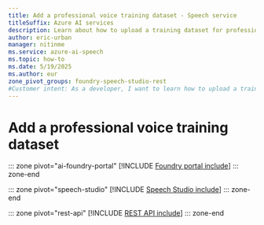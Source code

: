 ```yaml
---
title: Add a professional voice training dataset - Speech service
titleSuffix: Azure AI services
description: Learn about how to upload a training dataset for professional voice. 
author: eric-urban
manager: nitinme
ms.service: azure-ai-speech
ms.topic: how-to
ms.date: 5/19/2025
ms.author: eur
zone_pivot_groups: foundry-speech-studio-rest
#Customer intent: As a developer, I want to learn how to upload a training dataset for professional voice.
---
```


# Add a professional voice training dataset

::: zone pivot="ai-foundry-portal"
[!INCLUDE [Foundry portal include](./includes/how-to/professional-voice/create-training-set/ai-foundry.md)]
::: zone-end

::: zone pivot="speech-studio"
[!INCLUDE [Speech Studio include](./includes/how-to/professional-voice/create-training-set/speech-studio.md)]
::: zone-end

::: zone pivot="rest-api"
[!INCLUDE [REST API include](./includes/how-to/professional-voice/create-training-set/rest.md)]
::: zone-end

